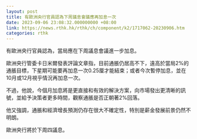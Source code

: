 ```yaml
---
layout: post
title: 有歐洲央行官員認為下周議息會議應再加息一次
date: 2023-09-06 23:08:32.000000000 +08:00
link: https://news.rthk.hk/rthk/ch/component/k2/1717062-20230906.htm
categories: rthk
---
```


有歐洲央行官員認為，當局應在下周議息會議進一步加息。

歐洲央行管委卡日米爾發表評論文章指，目前通脹仍居高不下，遠高於當局2%的通脹目標，下星期可能要再加息一次0.25厘才能結束；或者今次暫停加息，並在10月或12月視乎情況再加息一次。

不過，他說，今個月加息將是更直接和有效的解決方案，向市場發出更清晰的訊號，並給予決策者更多時間，觀察通脹是否正朝著2%回落。

他又強調，通脹和經濟增長預測仍存在很大不確定性，特別是薪金發展前景仍然不明朗。

歐洲央行將於下周四議息。
